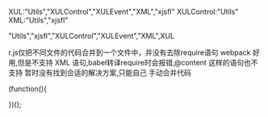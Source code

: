 XUL:"Utils","XULControl","XULEvent","XML","xjsfl"
XULControl:"Utils"
XML:"Utils","xjsfl"

"Utils","xjsfl","XULControl","XULEvent","XML",XUL


r.js仅把不同文件的代码合并到一个文件中，并没有去除require语句
webpack 好用,但是不支持 XML 语句,babel转译require时会报错,@content 这样的语句也不支持
暂时没有找到合适的解决方案,只能自己 手动合并代码

(function(){

})();


